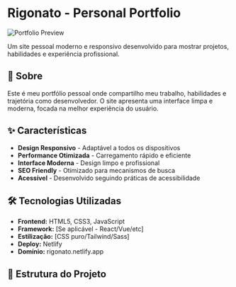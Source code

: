 # Rigonato - Personal Portfolio

![Portfolio Preview](https://rigonato.netlify.app/)

Um site pessoal moderno e responsivo desenvolvido para mostrar projetos, habilidades e experiência profissional.

## 🚀 Sobre

Este é meu portfólio pessoal onde compartilho meu trabalho, habilidades e trajetória como desenvolvedor. O site apresenta uma interface limpa e moderna, focada na melhor experiência do usuário.

## ✨ Características

- **Design Responsivo** - Adaptável a todos os dispositivos
- **Performance Otimizada** - Carregamento rápido e eficiente
- **Interface Moderna** - Design limpo e profissional
- **SEO Friendly** - Otimizado para mecanismos de busca
- **Acessível** - Desenvolvido seguindo práticas de acessibilidade

## 🛠️ Tecnologias Utilizadas

- **Frontend:** HTML5, CSS3, JavaScript
- **Framework:** [Se aplicável - React/Vue/etc]
- **Estilização:** [CSS puro/Tailwind/Sass]
- **Deploy:** Netlify
- **Domínio:** rigonato.netlify.app

## 📁 Estrutura do Projeto
